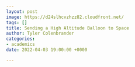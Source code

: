 ```yaml
---
layout: post
image: https://d24slhcvzhzz82.cloudfront.net/
tags: []
title: Sending a High Altitude Balloon to Space
author: Tyler Colenbrander
categories:
- academics
date: 2022-04-03 19:00:00 +0000

---
```

